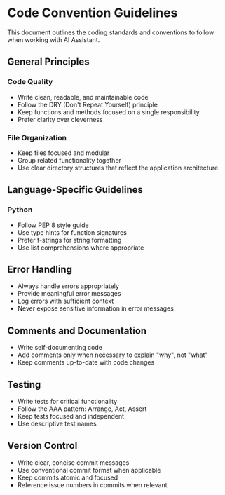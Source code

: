 # Code Convention Guidelines

This document outlines the coding standards and conventions to follow when working with AI Assistant.

## General Principles

### Code Quality
- Write clean, readable, and maintainable code
- Follow the DRY (Don't Repeat Yourself) principle
- Keep functions and methods focused on a single responsibility
- Prefer clarity over cleverness

### File Organization
- Keep files focused and modular
- Group related functionality together
- Use clear directory structures that reflect the application architecture

## Language-Specific Guidelines

### Python
- Follow PEP 8 style guide
- Use type hints for function signatures
- Prefer f-strings for string formatting
- Use list comprehensions where appropriate

## Error Handling
- Always handle errors appropriately
- Provide meaningful error messages
- Log errors with sufficient context
- Never expose sensitive information in error messages

## Comments and Documentation
- Write self-documenting code
- Add comments only when necessary to explain "why", not "what"
- Keep comments up-to-date with code changes

## Testing
- Write tests for critical functionality
- Follow the AAA pattern: Arrange, Act, Assert
- Keep tests focused and independent
- Use descriptive test names

## Version Control
- Write clear, concise commit messages
- Use conventional commit format when applicable
- Keep commits atomic and focused
- Reference issue numbers in commits when relevant